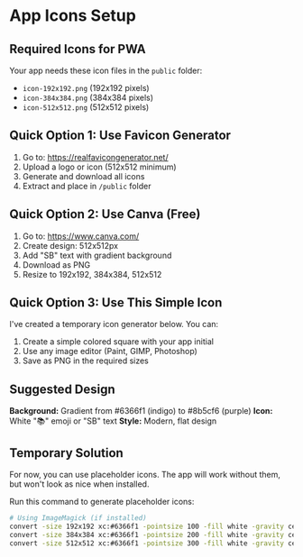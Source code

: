 # App Icons Setup

## Required Icons for PWA

Your app needs these icon files in the `public` folder:
- `icon-192x192.png` (192x192 pixels)
- `icon-384x384.png` (384x384 pixels)
- `icon-512x512.png` (512x512 pixels)

## Quick Option 1: Use Favicon Generator

1. Go to: https://realfavicongenerator.net/
2. Upload a logo or icon (512x512 minimum)
3. Generate and download all icons
4. Extract and place in `/public` folder

## Quick Option 2: Use Canva (Free)

1. Go to: https://www.canva.com/
2. Create design: 512x512px
3. Add "SB" text with gradient background
4. Download as PNG
5. Resize to 192x192, 384x384, 512x512

## Quick Option 3: Use This Simple Icon

I've created a temporary icon generator below. You can:
1. Create a simple colored square with your app initial
2. Use any image editor (Paint, GIMP, Photoshop)
3. Save as PNG in the required sizes

## Suggested Design

**Background:** Gradient from #6366f1 (indigo) to #8b5cf6 (purple)
**Icon:** White "📚" emoji or "SB" text
**Style:** Modern, flat design

## Temporary Solution

For now, you can use placeholder icons. The app will work without them, but won't look as nice when installed.

Run this command to generate placeholder icons:
```bash
# Using ImageMagick (if installed)
convert -size 192x192 xc:#6366f1 -pointsize 100 -fill white -gravity center -annotate +0+0 "SB" public/icon-192x192.png
convert -size 384x384 xc:#6366f1 -pointsize 200 -fill white -gravity center -annotate +0+0 "SB" public/icon-384x384.png
convert -size 512x512 xc:#6366f1 -pointsize 300 -fill white -gravity center -annotate +0+0 "SB" public/icon-512x512.png
```
